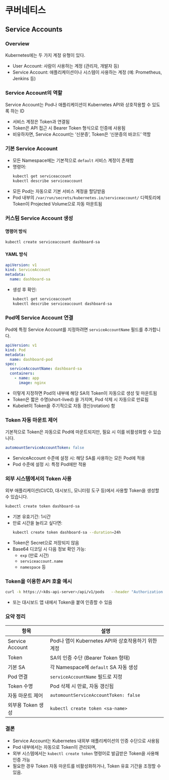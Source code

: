 # 쿠버네티스

## Service Accounts

### Overview
Kubernetes에는 두 가지 계정 유형이 있다.
- User Account: 사람이 사용하는 계정 (관리자, 개발자 등)
- Service Account: 애플리케이션이나 시스템이 사용하는 계정 (예: Prometheus, Jenkins 등)

### Service Account의 역할
Service Account는 Pod나 애플리케이션이 Kubernetes API와 상호작용할 수 있도록 하는 ID
- 서비스 계정은 Token과 연결됨
- Token은 API 접근 시 Bearer Token 형식으로 인증에 사용됨
- 비유하자면, Service Account는 ‘신분증’, Token은 ‘신분증의 바코드’ 역할

### 기본 Service Account
- 모든 Namespace에는 기본적으로 `default` 서비스 계정이 존재함
- 명령어:
  ```bash
  kubectl get serviceaccount
  kubectl describe serviceaccount
  ```
- 모든 Pod는 자동으로 기본 서비스 계정을 할당받음
- Pod 내부의 `/var/run/secrets/kubernetes.io/serviceaccount/` 디렉토리에 Token이 Projected Volume으로 자동 마운트됨

### 커스텀 Service Account 생성

#### 명령어 방식
```bash
kubectl create serviceaccount dashboard-sa
```

#### YAML 방식
```yaml
apiVersion: v1
kind: ServiceAccount
metadata:
  name: dashboard-sa
```
- 생성 후 확인:
  ```bash
  kubectl get serviceaccount
  kubectl describe serviceaccount dashboard-sa
  ```

### Pod에 Service Account 연결
Pod에 특정 Service Account를 지정하려면 `serviceAccountName` 필드를 추가합니다.

```yaml
apiVersion: v1
kind: Pod
metadata:
  name: dashboard-pod
spec:
  serviceAccountName: dashboard-sa
  containers:
    - name: app
      image: nginx
```
- 이렇게 지정하면 Pod의 내부에 해당 SA의 Token이 자동으로 생성 및 마운트됨
- Token은 짧은 수명(short-lived) 을 가지며, Pod 삭제 시 자동으로 만료됨
- Kubelet이 Token을 주기적으로 자동 갱신(rotation) 함

### Token 자동 마운트 제어
기본적으로 Token은 자동으로 Pod에 마운트되지만, 필요 시 이를 비활성화할 수 있습니다.
```yaml
automountServiceAccountToken: false
```
- ServiceAccount 수준에 설정 시: 해당 SA를 사용하는 모든 Pod에 적용  
- Pod 수준에 설정 시: 특정 Pod에만 적용

### 외부 시스템에서의 Token 사용
외부 애플리케이션(CI/CD, 대시보드, 모니터링 도구 등)에서 사용할 Token을 생성할 수 있습니다.
```bash
kubectl create token dashboard-sa
```
- 기본 유효기간: 1시간
- 만료 시간을 늘리고 싶다면:
  ```bash
  kubectl create token dashboard-sa --duration=24h
  ```
- Token은 Secret으로 저장되지 않음
- Base64 디코딩 시 다음 정보 확인 가능:
  - `exp` (만료 시간)
  - `serviceaccount.name`
  - `namespace` 등

### Token을 이용한 API 호출 예시
```bash
curl -k https://<k8s-api-server>/api/v1/pods   --header "Authorization: Bearer <TOKEN>"
```
- 또는 대시보드 앱 내에서 Token을 붙여 인증할 수 있음

### 요약 정리
| 항목 | 설명 |
|-----|-----|
| Service Account | Pod나 앱이 Kubernetes API와 상호작용하기 위한 계정 |
| Token | SA의 인증 수단 (Bearer Token 형태) |
| 기본 SA | 각 Namespace에 `default` SA 자동 생성 |
| Pod 연결 | `serviceAccountName` 필드로 지정 |
| Token 수명 | Pod 삭제 시 만료, 자동 갱신됨 |
| 자동 마운트 제어 | `automountServiceAccountToken: false` |
| 외부용 Token 생성 | `kubectl create token <sa-name>` |

### 결론
- Service Account는 Kubernetes 내외부 애플리케이션의 인증 수단으로 사용됨  
- Pod 내부에서는 자동으로 Token이 관리되며,  
- 외부 시스템에서는 `kubectl create token` 명령어로 발급받은 Token을 사용해 인증 가능  
- 필요한 경우 Token 자동 마운트를 비활성화하거나, Token 유효 기간을 조정할 수 있음.